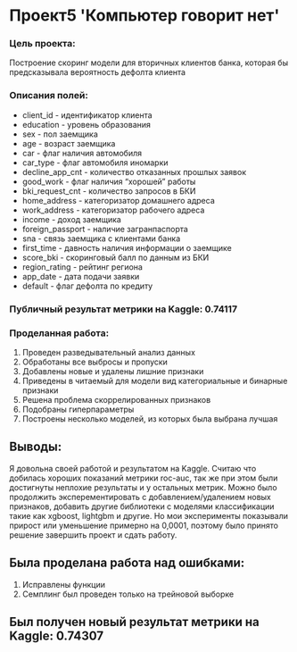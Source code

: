 # Проект5 'Компьютер говорит нет'
### Цель проекта:
Построение скоринг модели для вторичных клиентов банка, которая бы предсказывала вероятность дефолта клиента

### Описания полей:

- client_id - идентификатор клиента
- education - уровень образования
- sex - пол заемщика
- age - возраст заемщика
- car - флаг наличия автомобиля
- car_type - флаг автомобиля иномарки
- decline_app_cnt - количество отказанных прошлых заявок
- good_work - флаг наличия “хорошей” работы
- bki_request_cnt - количество запросов в БКИ
- home_address - категоризатор домашнего адреса
- work_address - категоризатор рабочего адреса
- income - доход заемщика
- foreign_passport - наличие загранпаспорта
- sna - связь заемщика с клиентами банка
- first_time - давность наличия информации о заемщике
- score_bki - скоринговый балл по данным из БКИ
- region_rating - рейтинг региона
- app_date - дата подачи заявки
- default - флаг дефолта по кредиту

### Публичный результат метрики на Kaggle: 0.74117

### Проделанная работа:
1. Проведен разведывательный анализ данных
2. Обработаны все выбросы и пропуски
3. Добавлены новые и удалены лишние признаки
4. Приведены в читаемый для модели вид категориальные и бинарные признаки
5. Решена проблема скоррелированных признаков
6. Подобраны гиперпараметры
7. Построены несколько моделей, из которых была выбрана лучшая

## Выводы:
Я довольна своей работой и результатом на Kaggle. Cчитаю что добилась хороших показаний метрики roc-auc, так же при этом были достигнуты неплохие результаты и у остальных метрик.
Можно было продолжить эксперементировать с добавлением/удалением новых признаков, добавить другие библиотеки с моделями классификации такие как xgboost, lightgbm и другие. 
Но мои эксперименты показывали прирост или уменьшение примерно на 0,0001, поэтому было принято решение завершить проект и сдать работу.

## Была проделана работа над ошибками:
1. Исправлены функции
2. Семплинг был проведен только на трейновой выборке

## Был получен новый результат метрики на Kaggle: 0.74307

